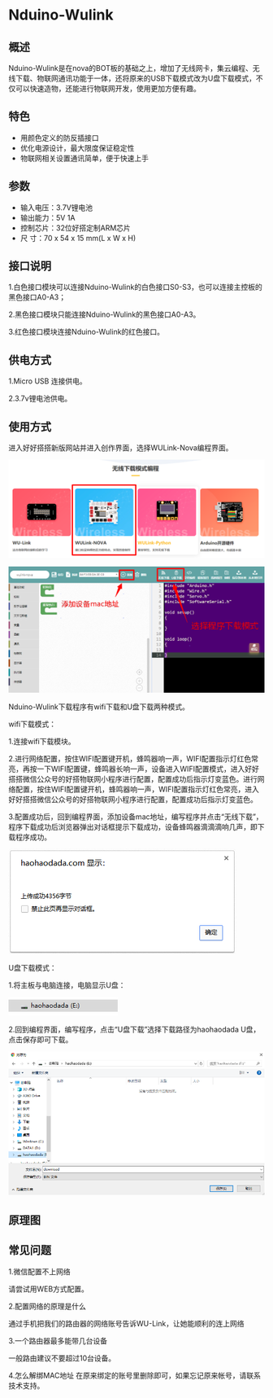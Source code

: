# Nduino-Wulink

## 概述

Nduino-Wulink是在nova的BOT板的基础之上，增加了无线网卡，集云编程、无线下载、物联网通讯功能于一体，还将原来的USB下载模式改为U盘下载模式，不仅可以快速造物，还能进行物联网开发，使用更加方便有趣。

## 特色

* 用颜色定义的防反插接口
* 优化电源设计，最大限度保证稳定性
* 物联网相关设置通讯简单，便于快速上手

## 参数

* 输入电压：3.7V锂电池
* 输出能力：5V 1A
* 控制芯片：32位好搭定制ARM芯片 
* 尺        寸：70 x 54 x 15 mm\(L x W x H\)

## 接口说明

1.白色接口模块可以连接Nduino-Wulink的白色接口S0-S3，也可以连接主控板的黑色接口A0-A3；

2.黑色接口模块只能连接Nduino-Wulink的黑色接口A0-A3。

3.红色接口模块连接Nduino-Wulink的红色接口。

## 供电方式

1.Micro USB 连接供电。

2.3.7v锂电池供电。

## 使用方式

进入好好搭搭新版网站并进入创作界面，选择WULink-Nova编程界面。

![](../../.gitbook/assets/el-hja-6q4vslo-z-fajv.png)

![](../../.gitbook/assets/dyuimshz5-o73-usdxa-fa0usdp.png)

Nduino-Wulink下载程序有wifi下载和U盘下载两种模式。

wifi下载模式：

1.连接wifi下载模块。

2.进行网络配置，按住WIFI配置键开机，蜂鸣器响一声，WIFI配置指示灯红色常亮，再按一下WIFI配置键，蜂鸣器长响一声，设备进入WIFI配置模式，进入好好搭搭微信公众号的好搭物联网小程序进行配置，配置成功后指示灯变蓝色。进行网络配置，按住WIFI配置键开机，蜂鸣器响一声，WIFI配置指示灯红色常亮，进入好好搭搭微信公众号的好搭物联网小程序进行配置，配置成功后指示灯变蓝色。

3.配置成功后，回到编程界面，添加设备mac地址，编写程序并点击“无线下载”，程序下载成功后浏览器弹出对话框提示下载成功，设备蜂鸣器滴滴滴响几声，即下载程序成功。

![](../../.gitbook/assets/11-nuduino.png)

U盘下载模式：

1.将主板与电脑连接，电脑显示U盘：

![](../../.gitbook/assets/nduino-wulink-1.png)

2.回到编程界面，编写程序，点击“U盘下载”选择下载路径为haohaodada U盘，点击保存即可下载。

![](../../.gitbook/assets/zbo-o1knop-5er0jusdbdvem.png)

## 原理图

## 常见问题

1.微信配置不上网络

请尝试用WEB方式配置。

2.配置网络的原理是什么

通过手机把我们的路由器的网络账号告诉WU-Link，让她能顺利的连上网络

3.一个路由器最多能带几台设备

一般路由建议不要超过10台设备。

4.怎么解绑MAC地址 在原来绑定的账号里删除即可，如果忘记原来帐号，请联系技术支持。

